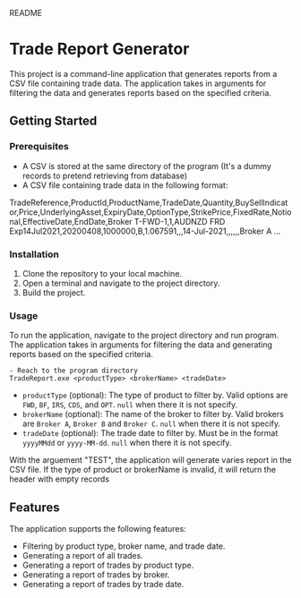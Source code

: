 README

# Trade Report Generator

This project is a command-line application that generates reports from a CSV file containing trade data. The application takes in arguments for filtering the data and generates reports based on the specified criteria.

## Getting Started

### Prerequisites
- A CSV is stored at the same directory of the program (It's a dummy records to pretend retrieving from database)
- A CSV file containing trade data in the following format:

TradeReference,ProductId,ProductName,TradeDate,Quantity,BuySellIndicator,Price,UnderlyingAsset,ExpiryDate,OptionType,StrikePrice,FixedRate,Notional,EffectiveDate,EndDate,Broker
T-FWD-1,1,AUDNZD FRD Exp14Jul2021,20200408,1000000,B,1.067591,,,14-Jul-2021,,,,,,Broker A
...

### Installation

1. Clone the repository to your local machine.
2. Open a terminal and navigate to the project directory.
3. Build the project.

### Usage

To run the application, navigate to the project directory and run program. The application takes in arguments for filtering the data and generating reports based on the specified criteria.

```console
- Reach to the program directory
TradeReport.exe <productType> <brokerName> <tradeDate>
```

- `productType` (optional): The type of product to filter by. Valid options are `FWD`, `BF`, `IRS`, `CDS`, and `OPT`. `null` when there it is not specify.
- `brokerName` (optional): The name of the broker to filter by. Valid brokers are `Broker A`, `Broker B` and `Broker C`. `null` when there it is not specify.
- `tradeDate` (optional): The trade date to filter by. Must be in the format `yyyyMMdd` or `yyyy-MM-dd`. `null` when there it is not specify.

With the arguement "TEST", the application will generate varies report in the CSV file.
If the type of product or brokerName is invalid, it will return the header with empty records

## Features

The application supports the following features:

- Filtering by product type, broker name, and trade date.
- Generating a report of all trades.
- Generating a report of trades by product type.
- Generating a report of trades by broker.
- Generating a report of trades by trade date.
